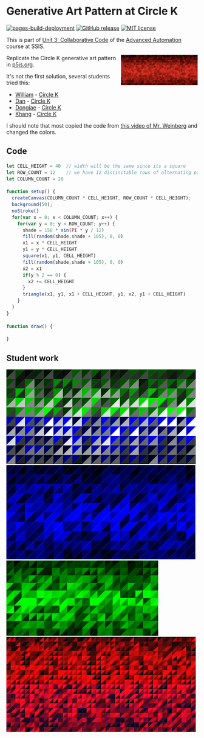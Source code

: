 # Generative Art Pattern at Circle K

[![pages-build-deployment](https://github.com/kreier/circle_k/actions/workflows/pages/pages-build-deployment/badge.svg)](https://github.com/kreier/circle_k/actions/workflows/pages/pages-build-deployment)
[![GitHub release](https://img.shields.io/github/release/kreier/circle_k.svg)](https://GitHub.com/kreier/timeline/releases/)
[![MIT license](https://img.shields.io/github/license/kreier/circle_k)](https://kreier.mit-license.org/)

This is part of [Unit 3: Collaborative Code](https://github.com/ssis-aa/collaborative-code) of the [Advanced Automation](https://github.com/ssis-aa) course at SSIS.

<img src="result2.png" align="right" width="40%">

Replicate the Circle K generative art pattern in [p5js.org](https://editor.p5js.org/).

It's not the first solution, several students tried this:

- [William](https://github.com/IsNotAvaliable) - [Circle K](https://github.com/IsNotAvaliable/Circle_K_Pattern)
- [Dan](https://github.com/DanDC25) - [Circle K](https://github.com/DanDC25/Circle_K_Generative_Art)
- [Dongjae](https://github.com/dongdongthedingdong) - [Circle K](https://github.com/dongdongthedingdong/Circle-K-Project)
- [Khang](https://github.com/khangpham24) - [Circle K](https://github.com/khangpham24/CircleK_Art_Khang)

I should note that most copied the code from [this video of Mr. Weinberg](https://youtu.be/zwtpcwmTg7Q) and changed the colors.

## Code

``` js
let CELL_HEIGHT = 40  // width will be the same since its a square
let ROW_COUNT = 12    // we have 12 distinctable rows of alternating patterns
let COLUMN_COUNT = 20

function setup() {
  createCanvas(COLUMN_COUNT * CELL_HEIGHT, ROW_COUNT * CELL_HEIGHT);
  background(50);
  noStroke()
  for(var x = 0; x < COLUMN_COUNT; x++) {
    for(var y = 0; y < ROW_COUNT; y++) {
      shade = 150 * sin(PI * y / 12)
      fill(random(shade,shade + 105), 0, 0)
      x1 = x * CELL_HEIGHT
      y1 = y * CELL_HEIGHT
      square(x1, y1, CELL_HEIGHT)
      fill(random(shade,shade + 105), 0, 0)
      x2 = x1
      if(y % 2 == 0) {
        x2 += CELL_HEIGHT
      }
      triangle(x1, y1, x1 + CELL_HEIGHT, y1, x2, y1 + CELL_HEIGHT)
    }
  }
}

function draw() {

}
```

## Student work

![work](https://github.com/IsNotAvaliable/Circle_K_Pattern/blob/main/result_william.png)
![work](https://github.com/DanDC25/Circle_K_Generative_Art/blob/main/result_dan.png)
![work](https://github.com/dongdongthedingdong/Circle-K-Project/blob/main/result.png)
![work](https://github.com/khangpham24/CircleK_Art_Khang/blob/main/circle_k.png)

